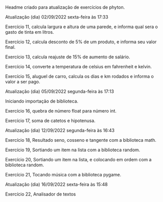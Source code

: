 Headme criado para atualização de exercícios de phyton.

Atualização (dia) 02/09/2022 sexta-feira às 17:33

Exercício 11, calcula largura e altura de uma parede, e informa qual sera o gasto de tinta em litros.

Exercício 12, calcula desconto de 5% de um produto, e informa seu valor final.

Exercício 13, calcula reajuste de 15% de aumento de salário.

Exercício 14, converte a temperatura de celsius em fahrenheit e kelvin.

Exercício 15, aluguel de carro, calcula os dias e km rodados e informa o valor a ser pago.

Atualização (dia) 05/09/2022 segunda-feira às 17:13

Iniciando importação de biblioteca.

Exercício 16, quebra de número float para número int.

Exercício 17, soma de catetos e hipotenusa.

Atualização (dia) 12/09/2022 segunda-feira às 16:43

Exercício 18, Resultado seno, cosseno e tangente com a biblioteca math.

Exercício 19, Sortiando um item na lista com a biblioteca random.

Exercício 20, Sortiando um item na lista, e colocando em ordem com a biblioteca random.

Exercício 21, Tocando música com a biblioteca pygame.

Atualização (dia) 16/09/2022 sexta-feira às 15:48

Exercício 22, Analisador de textos


